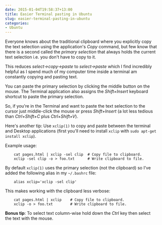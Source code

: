 ```yaml
---
date: 2015-01-04T19:58:37+13:00
title: Easier Terminal pasting in Ubuntu
slug: easier-terminal-pasting-in-ubuntu
categories:
- Ubuntu
---
```


Everyone knows about the traditional clipboard where you explicitly
copy the text selection using the application's _Copy_ command, but
few know that there is a second called the _primary selection_ that
always holds the current text selection i.e. you don't have to copy to
it.

<!--more-->

This reduces _select->copy->paste_ to _select->paste_ which I find
incredibly helpful as I spend much of my computer time inside a
terminal am constantly copying and pasting text.

You can paste the primary selection by clicking the middle button on the
mouse. The Terminal application also assigns the _Shift+Insert_
keyboard shortcut to paste the primary selection.

So, if you're in the Terminal and want to paste the text selection to
the cursor just middle-click the mouse or press _Shift+Insert_ (a lot
less tedious than _Ctrl+Shift+C_ plus _Ctrl+Shift+V_).

Here's another tip: Use `xclip(1)` to copy and paste between the
terminal and Desktop applications (first you'll need to install `xclip`
with `sudo apt-get install xclip`).

Example usage:

        cat pages.html | xclip -sel clip  # Copy file to clipboard.
        xclip -sel clip -o > foo.txt      # Write clipboard to file.

By default `xclip(1)` uses the primary selection (not the clipboard)
so I've added the following alias in my `~/.bashrc` file:

        alias xclip='xclip -sel clip'

This makes working with the clipboard less verbose:

        cat pages.html | xclip    # Copy file to clipboard.
        xclip -o > foo.txt        # Write clipboard to file.

**Bonus tip**: To select text column-wise hold down the _Ctrl_ key then select the
text with the mouse.